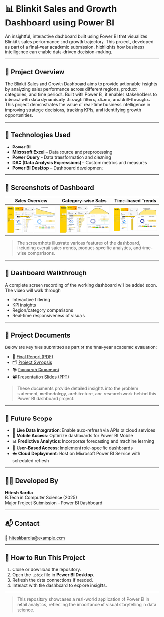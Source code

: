 # 📊 Blinkit Sales and Growth Dashboard using Power BI

An insightful, interactive dashboard built using Power BI that visualizes Blinkit’s sales performance and growth trajectory. This project, developed as part of a final-year academic submission, highlights how business intelligence can enable data-driven decision-making.

---

## 📁 Project Overview

The Blinkit Sales and Growth Dashboard aims to provide actionable insights by analyzing sales performance across different regions, product categories, and time periods. Built with Power BI, it enables stakeholders to interact with data dynamically through filters, slicers, and drill-throughs. This project demonstrates the value of real-time business intelligence in improving strategic decisions, tracking KPIs, and identifying growth opportunities.

---

## 🧰 Technologies Used

- **Power BI**
- **Microsoft Excel** – Data source and preprocessing
- **Power Query** – Data transformation and cleaning
- **DAX (Data Analysis Expressions)** – Custom metrics and measures
- **Power BI Desktop** – Dashboard development

---

## 📸 Screenshots of Dashboard

| Sales Overview | Category-wise Sales | Time-based Trends |
|----------------|---------------------|--------------------|
| ![Dashboard 1](Screenshot%202025-05-07%20233226.png) | ![Dashboard 2](Screenshot%202025-05-07%20233820.png) | ![Dashboard 3](Screenshot%202025-05-08%20213648.png) |

> The screenshots illustrate various features of the dashboard, including overall sales trends, product-specific analytics, and time-wise comparisons.

---

## 🎥 Dashboard Walkthrough

A complete screen recording of the working dashboard will be added soon. The video will walk through:
- Interactive filtering
- KPI insights
- Region/category comparisons
- Real-time responsiveness of visuals

---

## 📄 Project Documents

Below are key files submitted as part of the final-year academic evaluation:

- 📘 [Final Report (PDF)](final%20report.pdf)
- 🗂️ [Project Synopsis](Hitesh%20bardia_Synopsis.pdf)
- 📚 [Research Document](Hiteshbardia_research.pdf)
- 📽️ [Presentation Slides (PPT)](Hitesh%20Bardia%20ppt.pdf)

> These documents provide detailed insights into the problem statement, methodology, architecture, and research work behind this Power BI dashboard project.

---

## 🔮 Future Scope

- 🔄 **Live Data Integration**: Enable auto-refresh via APIs or cloud services
- 📱 **Mobile Access**: Optimize dashboards for Power BI Mobile
- 📊 **Predictive Analytics**: Incorporate forecasting and machine learning
- 👥 **User-Based Access**: Implement role-specific dashboards
- ☁️ **Cloud Deployment**: Host on Microsoft Power BI Service with scheduled refresh

---

## 👨‍💻 Developed By

**Hitesh Bardia**  
B.Tech in Computer Science (2025)  
Major Project Submission – Power BI Dashboard

---

## 📬 Contact

📧 hiteshbardia@example.com  


---

## 📌 How to Run This Project

1. Clone or download the repository.
2. Open the `.pbix` file in **Power BI Desktop**.
3. Refresh the data connections if needed.
4. Interact with the dashboard to explore insights.

---

> This repository showcases a real-world application of Power BI in retail analytics, reflecting the importance of visual storytelling in data science.

